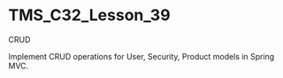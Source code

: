 # TMS_C32_Lesson_39
CRUD 

Implement CRUD operations for User, Security, Product models in Spring MVC.
